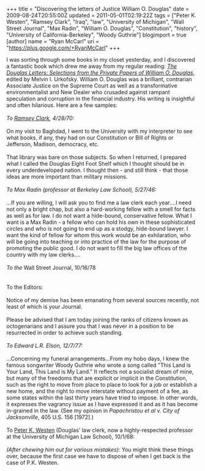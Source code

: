 +++
title = "Discovering the letters of Justice William O. Douglas"
date = 2009-08-24T20:55:00Z
updated = 2011-05-01T02:19:22Z
tags = ["Peter K. Westen", "Ramsey Clark", "Iraq", "law", "University of Michigan", "Wall Street Journal", "Max Radin", "William O. Douglas", "Constitution", "history", "University of California-Berkeley", "Woody Guthrie"]
blogimport = true
[author]
	name = "Ryan McCarl"
	uri = "https://plus.google.com/+RyanMcCarl"
+++

I was sorting through some books in my closet yesterday, and I discovered a fantastic book which drew me away from my regular reading: <em><a href="http://www.amazon.com/Douglas-Letters-Selections-Private-Justice/dp/0917561465">The Douglas Letters: Selections from the Private Papers of William O. Douglas</a></em>, edited by Melvin I. Urkofsky.  William O. Douglas was a brilliant, contrarian Associate Justice on the Supreme Court as well as a transformative environmentalist and New Dealer who crusaded against rampant speculation and corruption in the financial industry.  His writing is insightful and often hilarious.  Here are a few samples:<br /><br /><span style="font-style: italic;">To <a href="http://en.wikipedia.org/wiki/Ramsey_Clark">Ramsey Clark</a>, 4/28/70:</span><br /><br />On my visit to Baghdad, I went to the University with my interpreter to see what books, if any, they had on our Constitution or Bill of Rights or Jefferson, Madison, democracy, etc.<br /><br />That library was bare on those subjects.  So when I returned, I prepared what I called the Douglas Eight Foot Shelf which I thought should be in every underdeveloped nation.  I thought then - and still think - that those ideas are more important than military missions.<br /><br /><span style="font-style: italic;">To Max Radin (professor at Berkeley Law School), 5/27/46:</span><br /><br />...If you are willing, I will ask you to find me a law clerk each year....I need not only a bright chap, but also a hard-working fellow with a smell for facts as well as for law.  I do not want a hide-bound, conservative fellow.  What I want is a Max Radin - a fellow who can hold his own in these sophisticated circles and who is not going to end up as a stodgy, hide-bound lawyer.  I want the kind of fellow for whom this work would be an exhilaration, who will be going into teaching or into practice of the law for the purpose of promoting the public good.  I do not want to fill the big law offices of the country with my law clerks....<br /><br /><em>To the</em> Wall Street Journal, 10/16/78<br /><a name='more'></a><br /><br />To the Editors:<br /><br />Notice of my demise has been emanating from several sources recently, not least of which is your Journal.  <br /><br />Please be advised that I am today joining the ranks of citizens known as octogenarians and I assure you that I was never in a position to be resurrected in order to achieve such standing.<br /><br /><span style="font-style: italic;">To Edward L.R. Elson, 12/7/77:</span><br /><br />...Concerning my funeral arrangements...From my hobo days, I knew the famous songwriter Woody Guthrie who wrote a song called "This Land is Your Land, This Land is My Land."  It reflects not a socialist dream of mine, but many of the freedoms that are explicit or implicit in the Constitution, such as the right to move from place to place to look for a job or establish a new home, and the right to move interstate without payment of a fee, as some states within the last thirty years have tried to impose.  In other words, it expresses the vagrancy issue as I have expressed it and as it has become in-grained in the law. (See my opinion in <em>Papachristou et al v. City of Jacksonville</em>, 405 U.S. 156 [1972].)<br /><br />To <a href="http://www.law.umich.edu/historyandtraditions/faculty/Faculty_Lists/Alpha_Faculty/Pages/PeterKWesten.aspx">Peter K. Westen</a> (Douglas' law clerk, now a highly-respected professor at the University of Michigan Law School), 10/1/68:<br /><br /><em>(After chewing him out for various mistakes)</em>: You might think these things over, because the first case we have to dispose of when I get back is the case of P.K. Westen.

